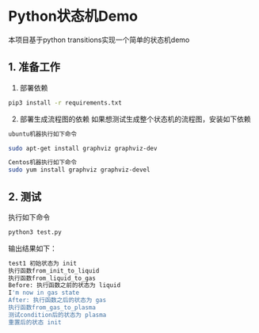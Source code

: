 # Python状态机Demo

本项目基于python transitions实现一个简单的状态机demo

## 1. 准备工作

1. 部署依赖

```bash
pip3 install -r requirements.txt
```

2. 部署生成流程图的依赖
如果想测试生成整个状态机的流程图，安装如下依赖
```bash
ubuntu机器执行如下命令

sudo apt-get install graphviz graphviz-dev 

Centos机器执行如下命令
sudo yum install graphviz graphviz-devel
```

## 2. 测试
执行如下命令
```bash
python3 test.py
```

输出结果如下：
```bash
test1 初始状态为 init
执行函数from_init_to_liquid
执行函数from_liquid_to_gas
Before: 执行函数之前的状态为 liquid
I'm now in gas state
After: 执行函数之后的状态为 gas
执行函数from_gas_to_plasma
测试condition后的状态为 plasma
重置后的状态 init
```
